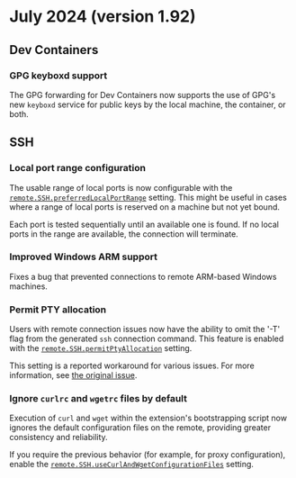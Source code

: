 # July 2024 (version 1.92)

## Dev Containers

### GPG keyboxd support

The GPG forwarding for Dev Containers now supports the use of GPG's new `keyboxd` service for public keys by the local machine, the container, or both.

## SSH

### Local port range configuration

The usable range of local ports is now configurable with the <a href="vscode://settings/remote.SSH.preferredLocalPortRange">`remote.SSH.preferredLocalPortRange`</a> setting.  This might be useful in cases where a range of local ports is reserved on a machine but not yet bound.

Each port is tested sequentially until an available one is found. If no local ports in the range are available, the connection will terminate.

### Improved Windows ARM support

Fixes a bug that prevented connections to remote ARM-based Windows machines.

### Permit PTY allocation

Users with remote connection issues now have the ability to omit the '-T' flag from the generated `ssh` connection command.  This feature is enabled with the <a href="vscode://settings/remote.SSH.permitPtyAllocation" codesetting="true">`remote.SSH.permitPtyAllocation`</a> setting.

This setting is a reported workaround for various issues.  For more information, see [the original issue](https://github.com/microsoft/vscode-remote-release/issues/7558).

### Ignore `curlrc` and `wgetrc` files by default

Execution of `curl` and `wget` within the extension's bootstrapping script now ignores the default configuration files on the remote, providing greater consistency and reliability.

If you require the previous behavior (for example, for proxy configuration), enable the <a href="vscode://settings/remote.SSH.useCurlAndWgetConfigurationFiles" codesetting="true">`remote.SSH.useCurlAndWgetConfigurationFiles`</a> setting.
